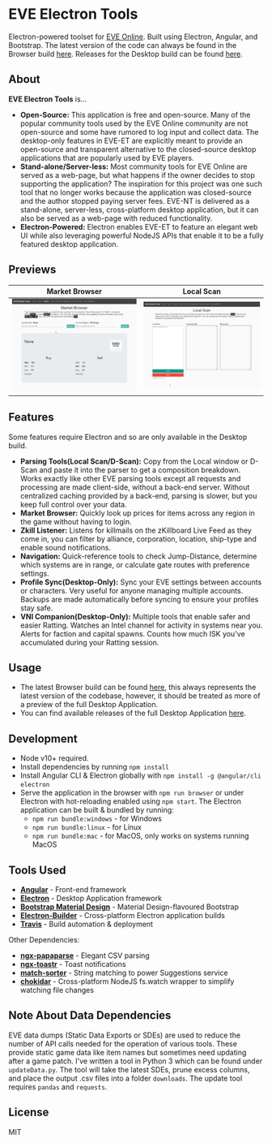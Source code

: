 # EVE Electron Tools

Electron-powered toolset for [EVE Online](https://www.eveonline.com/). Built using Electron, Angular, and Bootstrap. The latest version of the code can always be found in the Browser build [here](https://eve-electron.kevinleung.net). Releases for the Desktop build can be found [here](https://github.com/kevinleung987/eve-electron-tools/releases).

## About

**EVE Electron Tools** is...
- **Open-Source:** This application is free and open-source. Many of the popular community tools used by the EVE Online community are not open-source and some have rumored to log input and collect data. The desktop-only features in EVE-ET are explicitly meant to provide an open-source and transparent alternative to the closed-source desktop applications that are popularly used by EVE players.
- **Stand-alone/Server-less:** Most community tools for EVE Online are served as a web-page, but what happens if the owner decides to stop supporting the application? The inspiration for this project was one such tool that no longer works because the application was closed-source and the author stopped paying server fees. EVE-NT is delivered as a stand-alone, server-less, cross-platform desktop application, but it can also be served as a web-page with reduced functionality.
- **Electron-Powered:** Electron enables EVE-ET to feature an elegant web UI while also leveraging powerful NodeJS APIs that enable it to be a fully featured desktop application.
## Previews
Market Browser             |  Local Scan
:-------------------------:|:-------------------------:
![](preview-market.gif?raw=true)  |  ![](preview-scan.gif?raw=true)

## Features
Some features require Electron and so are only available in the Desktop build.
- **Parsing Tools(Local Scan/D-Scan):** Copy from the Local window or D-Scan and paste it into the parser to get a composition breakdown. Works exactly like other EVE parsing tools except all requests and processing are made client-side, without a back-end server. Without centralized caching provided by a back-end, parsing is slower, but you keep full control over your data.
- **Market Browser:** Quickly look up prices for items across any region in the game without having to login.
- **Zkill Listener:** Listens for killmails on the zKillboard Live Feed as they come in, you can filter by alliance, corporation, location, ship-type and enable sound notifications.
- **Navigation:** Quick-reference tools to check Jump-Distance, determine which systems are in range, or calculate gate routes with preference settings.
- **Profile Sync(Desktop-Only):** Sync your EVE settings between accounts or characters. Very useful for anyone managing multiple accounts. Backups are made automatically before syncing to ensure your profiles stay safe.
- **VNI Companion(Desktop-Only):** Multiple tools that enable safer and easier Ratting. Watches an Intel channel for activity in systems near you. Alerts for faction and capital spawns. Counts how much ISK you've accumulated during your Ratting session.

## Usage

- The latest Browser build can be found [here](https://eve-electron.kevinleung.net), this always represents the latest version of the codebase, however, it should be treated as more of a preview of the full Desktop Application.
- You can find available releases of the full Desktop Application [here](https://github.com/kevinleung987/eve-electron-tools/releases).

## Development

- Node v10+ required.
- Install dependencies by running `npm install`
- Install Angular CLI & Electron globally with `npm install -g @angular/cli electron`
- Serve the application in the browser with `npm run browser` or under Electron with hot-reloading enabled using `npm start`. The Electron application can be built & bundled by running:
  - `npm run bundle:windows` - for Windows
  - `npm run bundle:linux` - for Linux
  - `npm run bundle:mac` - for MacOS, only works on systems running MacOS

## Tools Used

- **[Angular](https://github.com/angular/angular)** - Front-end framework
- **[Electron](https://github.com/electron/electron)** - Desktop Application framework
- **[Bootstrap Material Design](https://github.com/FezVrasta/bootstrap-material-design)** - Material Design-flavoured Bootstrap
- **[Electron-Builder](https://github.com/electron-userland/electron-builder)** - Cross-platform Electron application builds
- **[Travis](https://travis-ci.com/)** - Build automation & deployment

Other Dependencies:

- **[ngx-papaparse](https://github.com/alberthaff/ngx-papaparse)** - Elegant CSV parsing
- **[ngx-toastr](https://github.com/scttcper/ngx-toastr)** - Toast notifications
- **[match-sorter](https://github.com/kentcdodds/match-sorter)** - String matching to power Suggestions service
- **[chokidar](https://github.com/paulmillr/chokidar)** - Cross-platform NodeJS fs.watch wrapper to simplify watching file changes

## Note About Data Dependencies

EVE data dumps (Static Data Exports or SDEs) are used to reduce the number of API calls needed for the operation of various tools. These provide static game data like item names but sometimes need updating after a game patch. I've written a tool in Python 3 which can be found under `updateData.py`. The tool will take the latest SDEs, prune excess columns, and place the output .csv files into a folder `downloads`. The update tool requires `pandas` and `requests`.

License
----
MIT

